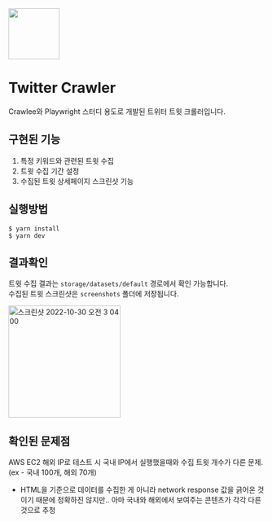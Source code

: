 <img width="100" height="100" src="https://user-images.githubusercontent.com/47561303/198845208-3d828238-4a05-44ae-8a73-06070974568f.png" />

# Twitter Crawler
Crawlee와 Playwright 스터디 용도로 개발된 트위터 트윗 크롤러입니다.    


## 구현된 기능
1. 특정 키워드와 관련된 트윗 수집
2. 트윗 수집 기간 설정
3. 수집된 트윗 상세페이지 스크린샷 기능 


## 실행방법
```
$ yarn install
$ yarn dev
```

## 결과확인
트윗 수집 결과는 `storage/datasets/default` 경로에서 확인 가능합니다.    
수집된 트윗 스크린샷은 `screenshots` 폴더에 저장됩니다.

<img width="220" alt="스크린샷 2022-10-30 오전 3 04 00" src="https://user-images.githubusercontent.com/47561303/198846470-64765fbd-9481-45c1-a2db-3d1f478f9aad.png">


## 확인된 문제점
AWS EC2 해외 IP로 테스트 시 국내 IP에서 실행했을때와 수집 트윗 개수가 다른 문제. (ex - 국내 100개, 해외 70개)
- HTML을 기준으로 데이터를 수집한 게 아니라 network response 값을 긁어온 것이기 때문에 정확하진 않지만.. 아마 국내와 해외에서 보여주는 콘텐츠가 각각 다른 것으로 추청
